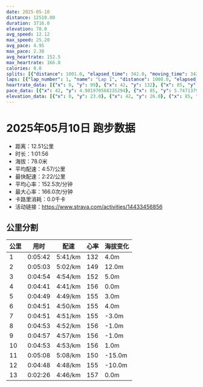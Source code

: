 ```yaml
---
date: 2025-05-10
distance: 12510.00
duration: 3716.0
elevation: 78.0
avg_speed: 12.12
max_speed: 25.20
avg_pace: 4.95
max_pace: 2.38
avg_heartrate: 152.5
max_heartrate: 166.0
calories: 0.0
splits: [{"distance": 1001.0, "elapsed_time": 342.0, "moving_time": 342.0, "average_speed": 2.93, "pace": 5.688293515358361, "average_heartrate": 132.22222222222223, "elevation_difference": 4.0, "split_number": 1}, {"distance": 1001.5, "elapsed_time": 303.0, "moving_time": 303.0, "average_speed": 3.31, "pace": 5.035256797583081, "average_heartrate": 149.4884488448845, "elevation_difference": 12.0, "split_number": 2}, {"distance": 1000.0, "elapsed_time": 294.0, "moving_time": 294.0, "average_speed": 3.4, "pace": 4.901970588235294, "average_heartrate": 152.25850340136054, "elevation_difference": 5.0, "split_number": 3}, {"distance": 998.5, "elapsed_time": 281.0, "moving_time": 281.0, "average_speed": 3.55, "pace": 4.694845070422535, "average_heartrate": 156.47686832740214, "elevation_difference": 0.0, "split_number": 4}, {"distance": 999.5, "elapsed_time": 289.0, "moving_time": 289.0, "average_speed": 3.46, "pace": 4.816965317919075, "average_heartrate": 155.50173010380624, "elevation_difference": 3.0, "split_number": 5}, {"distance": 1001.5, "elapsed_time": 291.0, "moving_time": 291.0, "average_speed": 3.44, "pace": 4.844970930232558, "average_heartrate": 155.98969072164948, "elevation_difference": 4.0, "split_number": 6}, {"distance": 999.0, "elapsed_time": 291.0, "moving_time": 291.0, "average_speed": 3.43, "pace": 4.859096209912535, "average_heartrate": 155.5017182130584, "elevation_difference": -3.0, "split_number": 7}, {"distance": 1002.0, "elapsed_time": 293.0, "moving_time": 293.0, "average_speed": 3.42, "pace": 4.873304093567251, "average_heartrate": 156.24232081911262, "elevation_difference": -1.0, "split_number": 8}, {"distance": 997.5, "elapsed_time": 297.0, "moving_time": 297.0, "average_speed": 3.36, "pace": 4.960327380952381, "average_heartrate": 156.13131313131314, "elevation_difference": -1.0, "split_number": 9}, {"distance": 1000.5, "elapsed_time": 293.0, "moving_time": 293.0, "average_speed": 3.41, "pace": 4.887595307917888, "average_heartrate": 156.0443686006826, "elevation_difference": 1.0, "split_number": 10}, {"distance": 999.0, "elapsed_time": 308.0, "moving_time": 308.0, "average_speed": 3.24, "pace": 5.144043209876543, "average_heartrate": 150.54575163398692, "elevation_difference": -15.0, "split_number": 11}, {"distance": 1000.0, "elapsed_time": 288.0, "moving_time": 288.0, "average_speed": 3.47, "pace": 4.803083573487031, "average_heartrate": 155.07638888888889, "elevation_difference": -10.0, "split_number": 12}, {"distance": 510.0, "elapsed_time": 176.0, "moving_time": 146.0, "average_speed": 3.49, "pace": 4.775558739255014, "average_heartrate": 157.85616438356163, "elevation_difference": 0.0, "split_number": 13}]
laps: [{"lap_number": 1, "name": "Lap 1", "distance": 1000.0, "elapsed_time": 340.0, "moving_time": 340.0, "average_speed": 2.94, "pace": 5.668945578231292, "average_heartrate": 130.0, "max_heartrate": 143, "start_date": "2025-05-10 17:01:01+00:00", "elevation_difference": 13.0}, {"lap_number": 2, "name": "Lap 2", "distance": 1000.0, "elapsed_time": 302.0, "moving_time": 302.0, "average_speed": 3.31, "pace": 5.035256797583081, "average_heartrate": 148.875, "max_heartrate": 155, "start_date": "2025-05-10 17:06:43+00:00", "elevation_difference": 14.0}, {"lap_number": 3, "name": "Lap 3", "distance": 1000.0, "elapsed_time": 294.0, "moving_time": 294.0, "average_speed": 3.4, "pace": 4.901970588235294, "average_heartrate": 151.875, "max_heartrate": 157, "start_date": "2025-05-10 17:11:45+00:00", "elevation_difference": 7.0}, {"lap_number": 4, "name": "Lap 4", "distance": 1000.0, "elapsed_time": 281.0, "moving_time": 281.0, "average_speed": 3.56, "pace": 4.681657303370786, "average_heartrate": 156.375, "max_heartrate": 163, "start_date": "2025-05-10 17:16:40+00:00", "elevation_difference": 8.0}, {"lap_number": 5, "name": "Lap 5", "distance": 1000.0, "elapsed_time": 289.0, "moving_time": 289.0, "average_speed": 3.46, "pace": 4.816965317919075, "average_heartrate": 156.125, "max_heartrate": 162, "start_date": "2025-05-10 17:21:21+00:00", "elevation_difference": 9.0}, {"lap_number": 6, "name": "Lap 6", "distance": 1000.0, "elapsed_time": 290.0, "moving_time": 290.0, "average_speed": 3.45, "pace": 4.830927536231884, "average_heartrate": 155.25, "max_heartrate": 165, "start_date": "2025-05-10 17:26:10+00:00", "elevation_difference": 8.0}, {"lap_number": 7, "name": "Lap 7", "distance": 1000.0, "elapsed_time": 291.0, "moving_time": 291.0, "average_speed": 3.44, "pace": 4.844970930232558, "average_heartrate": 156.0, "max_heartrate": 161, "start_date": "2025-05-10 17:31:01+00:00", "elevation_difference": 0.0}, {"lap_number": 8, "name": "Lap 8", "distance": 1000.0, "elapsed_time": 292.0, "moving_time": 292.0, "average_speed": 3.42, "pace": 4.873304093567251, "average_heartrate": 156.25, "max_heartrate": 159, "start_date": "2025-05-10 17:35:52+00:00", "elevation_difference": 5.0}, {"lap_number": 9, "name": "Lap 9", "distance": 1000.0, "elapsed_time": 297.0, "moving_time": 297.0, "average_speed": 3.37, "pace": 4.94560830860534, "average_heartrate": 156.625, "max_heartrate": 158, "start_date": "2025-05-10 17:40:44+00:00", "elevation_difference": 4.0}, {"lap_number": 10, "name": "Lap 10", "distance": 1000.0, "elapsed_time": 292.0, "moving_time": 292.0, "average_speed": 3.42, "pace": 4.873304093567251, "average_heartrate": 156.25, "max_heartrate": 158, "start_date": "2025-05-10 17:45:42+00:00", "elevation_difference": 2.0}, {"lap_number": 11, "name": "Lap 11", "distance": 1000.0, "elapsed_time": 308.0, "moving_time": 308.0, "average_speed": 3.25, "pace": 5.128215384615384, "average_heartrate": 150.125, "max_heartrate": 156, "start_date": "2025-05-10 17:50:35+00:00", "elevation_difference": 0.0}, {"lap_number": 12, "name": "Lap 12", "distance": 1000.0, "elapsed_time": 288.0, "moving_time": 288.0, "average_speed": 3.47, "pace": 4.803083573487031, "average_heartrate": 155.0, "max_heartrate": 160, "start_date": "2025-05-10 17:55:43+00:00", "elevation_difference": 0.0}, {"lap_number": 13, "name": "Lap 13", "distance": 510.99, "elapsed_time": 176.0, "moving_time": 176.0, "average_speed": 2.9, "pace": 5.747137931034483, "average_heartrate": 159.5, "max_heartrate": 162, "start_date": "2025-05-10 18:00:31+00:00", "elevation_difference": 9.0}]
heartrate_data: [{"x": 0, "y": 99}, {"x": 42, "y": 132}, {"x": 85, "y": 127}, {"x": 126, "y": 130}, {"x": 188, "y": 126}, {"x": 226, "y": 142}, {"x": 267, "y": 141}, {"x": 304, "y": 143}, {"x": 342, "y": 142}, {"x": 381, "y": 145}, {"x": 420, "y": 150}, {"x": 457, "y": 152}, {"x": 493, "y": 146}, {"x": 530, "y": 148}, {"x": 568, "y": 155}, {"x": 607, "y": 153}, {"x": 645, "y": 155}, {"x": 684, "y": 157}, {"x": 720, "y": 156}, {"x": 759, "y": 155}, {"x": 796, "y": 151}, {"x": 831, "y": 148}, {"x": 867, "y": 147}, {"x": 904, "y": 146}, {"x": 940, "y": 155}, {"x": 977, "y": 158}, {"x": 1013, "y": 160}, {"x": 1048, "y": 163}, {"x": 1083, "y": 158}, {"x": 1116, "y": 154}, {"x": 1151, "y": 150}, {"x": 1187, "y": 153}, {"x": 1222, "y": 152}, {"x": 1257, "y": 152}, {"x": 1293, "y": 152}, {"x": 1330, "y": 157}, {"x": 1369, "y": 162}, {"x": 1405, "y": 161}, {"x": 1440, "y": 158}, {"x": 1475, "y": 155}, {"x": 1511, "y": 147}, {"x": 1547, "y": 154}, {"x": 1583, "y": 155}, {"x": 1619, "y": 151}, {"x": 1655, "y": 152}, {"x": 1693, "y": 157}, {"x": 1730, "y": 161}, {"x": 1767, "y": 165}, {"x": 1803, "y": 161}, {"x": 1837, "y": 158}, {"x": 1872, "y": 155}, {"x": 1907, "y": 154}, {"x": 1945, "y": 153}, {"x": 1982, "y": 156}, {"x": 2019, "y": 156}, {"x": 2057, "y": 155}, {"x": 2094, "y": 155}, {"x": 2131, "y": 156}, {"x": 2169, "y": 154}, {"x": 2206, "y": 155}, {"x": 2242, "y": 156}, {"x": 2277, "y": 159}, {"x": 2314, "y": 158}, {"x": 2351, "y": 157}, {"x": 2388, "y": 155}, {"x": 2426, "y": 156}, {"x": 2463, "y": 158}, {"x": 2498, "y": 157}, {"x": 2535, "y": 158}, {"x": 2572, "y": 157}, {"x": 2610, "y": 156}, {"x": 2647, "y": 156}, {"x": 2685, "y": 154}, {"x": 2722, "y": 158}, {"x": 2759, "y": 155}, {"x": 2795, "y": 156}, {"x": 2832, "y": 156}, {"x": 2868, "y": 158}, {"x": 2906, "y": 155}, {"x": 2943, "y": 158}, {"x": 2979, "y": 156}, {"x": 3019, "y": 151}, {"x": 3060, "y": 151}, {"x": 3105, "y": 142}, {"x": 3142, "y": 146}, {"x": 3179, "y": 149}, {"x": 3216, "y": 153}, {"x": 3251, "y": 153}, {"x": 3288, "y": 155}, {"x": 3325, "y": 155}, {"x": 3362, "y": 157}, {"x": 3396, "y": 150}, {"x": 3433, "y": 153}, {"x": 3470, "y": 155}, {"x": 3506, "y": 155}, {"x": 3542, "y": 160}, {"x": 3578, "y": 160}, {"x": 3641, "y": 156}, {"x": 3679, "y": 162}, {"x": 3714, "y": 160}]
pace_data: [{"x": 42, "y": 4.901970588235294}, {"x": 85, "y": 5.747137931034483}, {"x": 126, "y": 5.376354838709677}, {"x": 188, "y": 7.122521367521367}, {"x": 226, "y": 5.208343749999999}, {"x": 267, "y": 5.050515151515151}, {"x": 304, "y": 5.050515151515151}, {"x": 342, "y": 5.050515151515151}, {"x": 381, "y": 5.5555666666666665}, {"x": 420, "y": 5.5555666666666665}, {"x": 457, "y": 5.376354838709677}, {"x": 493, "y": 4.629638888888889}, {"x": 530, "y": 5.208343749999999}, {"x": 568, "y": 5.208343749999999}, {"x": 607, "y": 5.5555666666666665}, {"x": 645, "y": 5.376354838709677}, {"x": 684, "y": 6.41026923076923}, {"x": 720, "y": 4.629638888888889}, {"x": 759, "y": 5.5555666666666665}, {"x": 796, "y": 4.504513513513513}, {"x": 831, "y": 4.504513513513513}, {"x": 867, "y": 4.504513513513513}, {"x": 904, "y": 4.761914285714285}, {"x": 940, "y": 4.901970588235294}, {"x": 977, "y": 5.050515151515151}, {"x": 1013, "y": 4.901970588235294}, {"x": 1048, "y": 4.629638888888889}, {"x": 1083, "y": 4.504513513513513}, {"x": 1116, "y": 4.629638888888889}, {"x": 1151, "y": 4.629638888888889}, {"x": 1187, "y": 4.761914285714285}, {"x": 1222, "y": 4.761914285714285}, {"x": 1257, "y": 4.629638888888889}, {"x": 1293, "y": 4.761914285714285}, {"x": 1330, "y": 4.761914285714285}, {"x": 1369, "y": 5.050515151515151}, {"x": 1405, "y": 4.761914285714285}, {"x": 1440, "y": 4.761914285714285}, {"x": 1475, "y": 4.504513513513513}, {"x": 1511, "y": 4.761914285714285}, {"x": 1547, "y": 4.901970588235294}, {"x": 1583, "y": 4.901970588235294}, {"x": 1619, "y": 4.629638888888889}, {"x": 1655, "y": 4.761914285714285}, {"x": 1693, "y": 5.050515151515151}, {"x": 1730, "y": 5.050515151515151}, {"x": 1767, "y": 4.761914285714285}, {"x": 1803, "y": 4.761914285714285}, {"x": 1837, "y": 4.504513513513513}, {"x": 1872, "y": 4.901970588235294}, {"x": 1907, "y": 5.050515151515151}, {"x": 1945, "y": 4.901970588235294}, {"x": 1982, "y": 5.376354838709677}, {"x": 2019, "y": 5.050515151515151}, {"x": 2057, "y": 4.901970588235294}, {"x": 2094, "y": 5.050515151515151}, {"x": 2131, "y": 4.901970588235294}, {"x": 2169, "y": 4.901970588235294}, {"x": 2206, "y": 4.761914285714285}, {"x": 2242, "y": 4.504513513513513}, {"x": 2277, "y": 4.761914285714285}, {"x": 2314, "y": 4.901970588235294}, {"x": 2351, "y": 4.761914285714285}, {"x": 2388, "y": 5.050515151515151}, {"x": 2426, "y": 5.050515151515151}, {"x": 2463, "y": 5.050515151515151}, {"x": 2498, "y": 4.901970588235294}, {"x": 2535, "y": 4.504513513513513}, {"x": 2572, "y": 4.629638888888889}, {"x": 2610, "y": 5.376354838709677}, {"x": 2647, "y": 4.761914285714285}, {"x": 2685, "y": 4.761914285714285}, {"x": 2722, "y": 5.208343749999999}, {"x": 2759, "y": 4.761914285714285}, {"x": 2795, "y": 4.761914285714285}, {"x": 2832, "y": 4.629638888888889}, {"x": 2868, "y": 4.761914285714285}, {"x": 2906, "y": 5.050515151515151}, {"x": 2943, "y": 5.208343749999999}, {"x": 2979, "y": 5.208343749999999}, {"x": 3019, "y": 5.376354838709677}, {"x": 3060, "y": 3.787886363636363}, {"x": 3105, "y": 4.901970588235294}, {"x": 3142, "y": 5.050515151515151}, {"x": 3179, "y": 5.208343749999999}, {"x": 3216, "y": 4.761914285714285}, {"x": 3251, "y": 4.629638888888889}, {"x": 3288, "y": 5.050515151515151}, {"x": 3325, "y": 4.629638888888889}, {"x": 3362, "y": 4.504513513513513}, {"x": 3396, "y": 4.761914285714285}, {"x": 3433, "y": 4.901970588235294}, {"x": 3470, "y": 4.504513513513513}, {"x": 3506, "y": 5.050515151515151}, {"x": 3542, "y": 5.208343749999999}, {"x": 3578, "y": 6.172851851851851}, {"x": 3641, "y": 4.922238629651505}, {"x": 3679, "y": 5.208343749999999}, {"x": 3714, "y": 4.385973684210526}]
elevation_data: [{"x": 0, "y": 23.0}, {"x": 42, "y": 26.0}, {"x": 85, "y": 26.0}, {"x": 126, "y": 26.0}, {"x": 188, "y": 24.0}, {"x": 226, "y": 25.0}, {"x": 267, "y": 26.0}, {"x": 304, "y": 26.0}, {"x": 342, "y": 27.0}, {"x": 381, "y": 28.0}, {"x": 420, "y": 32.0}, {"x": 457, "y": 33.0}, {"x": 493, "y": 33.0}, {"x": 530, "y": 34.0}, {"x": 568, "y": 37.0}, {"x": 607, "y": 37.0}, {"x": 645, "y": 39.0}, {"x": 684, "y": 42.0}, {"x": 720, "y": 44.0}, {"x": 759, "y": 44.0}, {"x": 796, "y": 44.0}, {"x": 831, "y": 45.0}, {"x": 867, "y": 44.0}, {"x": 904, "y": 43.0}, {"x": 940, "y": 45.0}, {"x": 977, "y": 47.0}, {"x": 1013, "y": 50.0}, {"x": 1048, "y": 52.0}, {"x": 1083, "y": 50.0}, {"x": 1116, "y": 48.0}, {"x": 1151, "y": 46.0}, {"x": 1187, "y": 45.0}, {"x": 1222, "y": 44.0}, {"x": 1257, "y": 44.0}, {"x": 1293, "y": 44.0}, {"x": 1330, "y": 47.0}, {"x": 1369, "y": 50.0}, {"x": 1405, "y": 52.0}, {"x": 1440, "y": 50.0}, {"x": 1475, "y": 49.0}, {"x": 1511, "y": 47.0}, {"x": 1547, "y": 46.0}, {"x": 1583, "y": 45.0}, {"x": 1619, "y": 45.0}, {"x": 1655, "y": 44.0}, {"x": 1693, "y": 46.0}, {"x": 1730, "y": 49.0}, {"x": 1767, "y": 52.0}, {"x": 1803, "y": 51.0}, {"x": 1837, "y": 49.0}, {"x": 1872, "y": 48.0}, {"x": 1907, "y": 48.0}, {"x": 1945, "y": 48.0}, {"x": 1982, "y": 47.0}, {"x": 2019, "y": 47.0}, {"x": 2057, "y": 48.0}, {"x": 2094, "y": 48.0}, {"x": 2131, "y": 47.0}, {"x": 2169, "y": 47.0}, {"x": 2206, "y": 48.0}, {"x": 2242, "y": 47.0}, {"x": 2277, "y": 47.0}, {"x": 2314, "y": 48.0}, {"x": 2351, "y": 48.0}, {"x": 2388, "y": 47.0}, {"x": 2426, "y": 48.0}, {"x": 2463, "y": 49.0}, {"x": 2498, "y": 48.0}, {"x": 2535, "y": 47.0}, {"x": 2572, "y": 48.0}, {"x": 2610, "y": 48.0}, {"x": 2647, "y": 48.0}, {"x": 2685, "y": 47.0}, {"x": 2722, "y": 48.0}, {"x": 2759, "y": 47.0}, {"x": 2795, "y": 47.0}, {"x": 2832, "y": 48.0}, {"x": 2868, "y": 48.0}, {"x": 2906, "y": 48.0}, {"x": 2943, "y": 47.0}, {"x": 2979, "y": 47.0}, {"x": 3019, "y": 46.0}, {"x": 3060, "y": 44.0}, {"x": 3105, "y": 43.0}, {"x": 3142, "y": 40.0}, {"x": 3179, "y": 37.0}, {"x": 3216, "y": 36.0}, {"x": 3251, "y": 33.0}, {"x": 3288, "y": 32.0}, {"x": 3325, "y": 33.0}, {"x": 3362, "y": 30.0}, {"x": 3396, "y": 25.0}, {"x": 3433, "y": 24.0}, {"x": 3470, "y": 23.0}, {"x": 3506, "y": 23.0}, {"x": 3542, "y": 22.0}, {"x": 3578, "y": 23.0}, {"x": 3641, "y": 22.0}, {"x": 3679, "y": 23.0}, {"x": 3714, "y": 22.0}]
---
```


# 2025年05月10日 跑步数据

- 距离：12.51公里
- 时长：1:01:56
- 海拔：78.0米
- 平均配速：4:57/公里
- 最快配速：2:22/公里
- 平均心率：152.5次/分钟
- 最大心率：166.0次/分钟
- 卡路里消耗：0.0千卡
- 活动链接：https://www.strava.com/activities/14433456856

## 公里分割

| 公里 | 用时 | 配速 | 心率 | 海拔变化 |
|------|------|------|------|------|
| 1 | 0:05:42 | 5:41/km | 132 | 4.0m |
| 2 | 0:05:03 | 5:02/km | 149 | 12.0m |
| 3 | 0:04:54 | 4:54/km | 152 | 5.0m |
| 4 | 0:04:41 | 4:41/km | 156 | 0.0m |
| 5 | 0:04:49 | 4:49/km | 155 | 3.0m |
| 6 | 0:04:51 | 4:50/km | 155 | 4.0m |
| 7 | 0:04:51 | 4:51/km | 155 | -3.0m |
| 8 | 0:04:53 | 4:52/km | 156 | -1.0m |
| 9 | 0:04:57 | 4:57/km | 156 | -1.0m |
| 10 | 0:04:53 | 4:53/km | 156 | 1.0m |
| 11 | 0:05:08 | 5:08/km | 150 | -15.0m |
| 12 | 0:04:48 | 4:48/km | 155 | -10.0m |
| 13 | 0:02:26 | 4:46/km | 157 | 0.0m |

